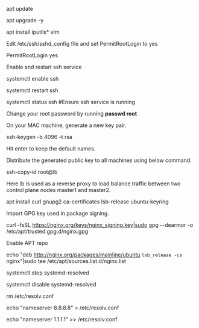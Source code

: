 apt update

apt upgrade -y

apt install iputils* vim

Edit /etc/ssh/sshd_config file and set PermitRootLogin to yes

PermitRootLogin yes

Enable and restart ssh service

systemctl enable ssh

systemctl restart ssh

systemctl status ssh #Ensure ssh service is running

Change your root password by running **passwd root**

On your MAC machine, generate a new key pair.

ssh-keygen -b 4096 -t rsa 

Hit enter to keep the default names.

Distribute the generated public key to all machines using below command.

ssh-copy-id root@lb

Here lb is used as a reverse proxy to load balance traffic between two control plane nodes master1 and master2.

apt install curl gnupg2 ca-certificates lsb-release ubuntu-keyring

Import GPG key used in package signing.

curl  -fsSL https://nginx.org/keys/nginx_signing.key|sudo gpg --dearmor -o /etc/apt/trusted.gpg.d/nginx.gpg

Enable APT repo

echo "deb http://nginx.org/packages/mainline/ubuntu `lsb_release -cs` nginx"|sudo tee /etc/apt/sources.list.d/nginx.list


systemctl stop systemd-resolved

systemctl disable systemd-resolved

rm /etc/resolv.conf

echo "nameserver 8.8.8.8" > /etc/resolv.conf

echo "nameserver 1.1.1.1" >> /etc/resolv.conf

